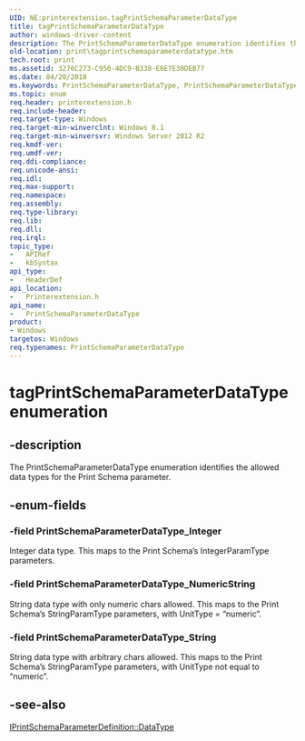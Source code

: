 ```yaml
---
UID: NE:printerextension.tagPrintSchemaParameterDataType
title: tagPrintSchemaParameterDataType
author: windows-driver-content
description: The PrintSchemaParameterDataType enumeration identifies the allowed data types for the Print Schema parameter.
old-location: print\tagprintschemaparameterdatatype.htm
tech.root: print
ms.assetid: 3276C273-C950-4DC9-B338-E6E7E30DEB77
ms.date: 04/20/2018
ms.keywords: PrintSchemaParameterDataType, PrintSchemaParameterDataType enumeration [Print Devices], PrintSchemaParameterDataType_Integer, PrintSchemaParameterDataType_NumericString, PrintSchemaParameterDataType_String, print.tagprintschemaparameterdatatype, printerextension/PrintSchemaParameterDataType, printerextension/PrintSchemaParameterDataType_Integer, printerextension/PrintSchemaParameterDataType_NumericString, printerextension/PrintSchemaParameterDataType_String, tagPrintSchemaParameterDataType
ms.topic: enum
req.header: printerextension.h
req.include-header: 
req.target-type: Windows
req.target-min-winverclnt: Windows 8.1
req.target-min-winversvr: Windows Server 2012 R2
req.kmdf-ver: 
req.umdf-ver: 
req.ddi-compliance: 
req.unicode-ansi: 
req.idl: 
req.max-support: 
req.namespace: 
req.assembly: 
req.type-library: 
req.lib: 
req.dll: 
req.irql: 
topic_type:
-	APIRef
-	kbSyntax
api_type:
-	HeaderDef
api_location:
-	Printerextension.h
api_name:
-	PrintSchemaParameterDataType
product:
- Windows
targetos: Windows
req.typenames: PrintSchemaParameterDataType
---
```


# tagPrintSchemaParameterDataType enumeration


## -description


The PrintSchemaParameterDataType enumeration identifies the allowed data types for the Print Schema parameter.


## -enum-fields




### -field PrintSchemaParameterDataType_Integer

Integer data type.
This maps to the Print Schema’s IntegerParamType parameters.


### -field PrintSchemaParameterDataType_NumericString

String data type with only numeric chars allowed.
This maps to the Print Schema’s StringParamType parameters, with UnitType = “numeric”.


### -field PrintSchemaParameterDataType_String

String data type with arbitrary chars allowed.
This maps to the Print Schema’s StringParamType parameters, with UnitType not equal to “numeric”.


## -see-also




<a href="https://msdn.microsoft.com/82CC79A8-0281-4100-B3FB-1FFFB2454B8D">IPrintSchemaParameterDefinition::DataType</a>
 

 

